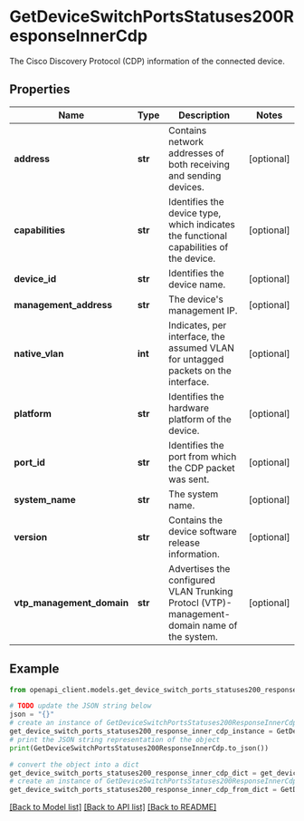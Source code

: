 # GetDeviceSwitchPortsStatuses200ResponseInnerCdp

The Cisco Discovery Protocol (CDP) information of the connected device.

## Properties

Name | Type | Description | Notes
------------ | ------------- | ------------- | -------------
**address** | **str** | Contains network addresses of both receiving and sending devices. | [optional] 
**capabilities** | **str** | Identifies the device type, which indicates the functional capabilities of the device. | [optional] 
**device_id** | **str** | Identifies the device name. | [optional] 
**management_address** | **str** | The device&#39;s management IP. | [optional] 
**native_vlan** | **int** | Indicates, per interface, the assumed VLAN for untagged packets on the interface. | [optional] 
**platform** | **str** | Identifies the hardware platform of the device. | [optional] 
**port_id** | **str** | Identifies the port from which the CDP packet was sent. | [optional] 
**system_name** | **str** | The system name. | [optional] 
**version** | **str** | Contains the device software release information. | [optional] 
**vtp_management_domain** | **str** | Advertises the configured VLAN Trunking Protocl (VTP)-management-domain name of the system. | [optional] 

## Example

```python
from openapi_client.models.get_device_switch_ports_statuses200_response_inner_cdp import GetDeviceSwitchPortsStatuses200ResponseInnerCdp

# TODO update the JSON string below
json = "{}"
# create an instance of GetDeviceSwitchPortsStatuses200ResponseInnerCdp from a JSON string
get_device_switch_ports_statuses200_response_inner_cdp_instance = GetDeviceSwitchPortsStatuses200ResponseInnerCdp.from_json(json)
# print the JSON string representation of the object
print(GetDeviceSwitchPortsStatuses200ResponseInnerCdp.to_json())

# convert the object into a dict
get_device_switch_ports_statuses200_response_inner_cdp_dict = get_device_switch_ports_statuses200_response_inner_cdp_instance.to_dict()
# create an instance of GetDeviceSwitchPortsStatuses200ResponseInnerCdp from a dict
get_device_switch_ports_statuses200_response_inner_cdp_from_dict = GetDeviceSwitchPortsStatuses200ResponseInnerCdp.from_dict(get_device_switch_ports_statuses200_response_inner_cdp_dict)
```
[[Back to Model list]](../README.md#documentation-for-models) [[Back to API list]](../README.md#documentation-for-api-endpoints) [[Back to README]](../README.md)


